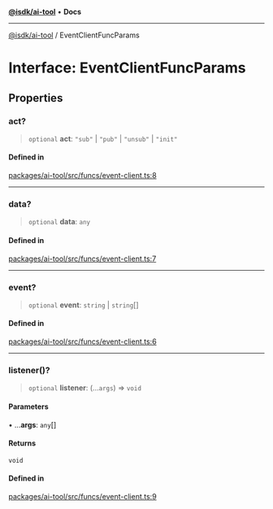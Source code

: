 [**@isdk/ai-tool**](../README.md) • **Docs**

***

[@isdk/ai-tool](../globals.md) / EventClientFuncParams

# Interface: EventClientFuncParams

## Properties

### act?

> `optional` **act**: `"sub"` \| `"pub"` \| `"unsub"` \| `"init"`

#### Defined in

[packages/ai-tool/src/funcs/event-client.ts:8](https://github.com/isdk/ai-tool.js/blob/5f9f0083c734722103ff5468e424b48c212a55f0/src/funcs/event-client.ts#L8)

***

### data?

> `optional` **data**: `any`

#### Defined in

[packages/ai-tool/src/funcs/event-client.ts:7](https://github.com/isdk/ai-tool.js/blob/5f9f0083c734722103ff5468e424b48c212a55f0/src/funcs/event-client.ts#L7)

***

### event?

> `optional` **event**: `string` \| `string`[]

#### Defined in

[packages/ai-tool/src/funcs/event-client.ts:6](https://github.com/isdk/ai-tool.js/blob/5f9f0083c734722103ff5468e424b48c212a55f0/src/funcs/event-client.ts#L6)

***

### listener()?

> `optional` **listener**: (...`args`) => `void`

#### Parameters

• ...**args**: `any`[]

#### Returns

`void`

#### Defined in

[packages/ai-tool/src/funcs/event-client.ts:9](https://github.com/isdk/ai-tool.js/blob/5f9f0083c734722103ff5468e424b48c212a55f0/src/funcs/event-client.ts#L9)
